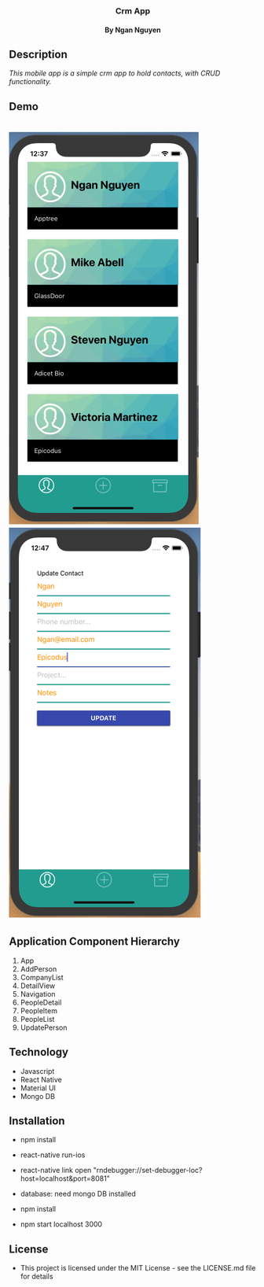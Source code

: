 <h3 align="center"> Crm App </h3>
<h4 align="center"> By Ngan Nguyen </h4>

## Description

_This mobile app is a simple crm app to hold contacts, with CRUD functionality._

## Demo

# ![tree](./src/images/Demo.png) ![tree](./src/images/Update.png)

## Application Component Hierarchy
1. App
2. AddPerson
3. CompanyList
4. DetailView
5. Navigation
6. PeopleDetail
7. PeopleItem
8. PeopleList
9. UpdatePerson

## Technology
* Javascript
* React Native
* Material UI
* Mongo DB

## Installation
* npm install 
* react-native run-ios 
* react-native link open "rndebugger://set-debugger-loc?host=localhost&port=8081"

* database: need mongo DB installed 
* npm install 
* npm start localhost 3000

## License
* This project is licensed under the MIT License - see the LICENSE.md file for details
